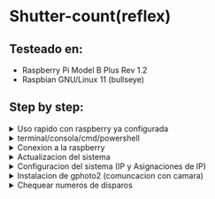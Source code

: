 # Shutter-count(reflex)

## Testeado en:

- Raspberry Pi Model B Plus Rev 1.2
- Raspbian GNU/Linux 11 (bullseye)

## Step by step:

<details>
<summary>Uso rapido con raspberry ya configurada</summary>
 
- Conectamos la raspberry a un USB de la pc para darle energia
- Conectamos el cable de red directamente desde la raspberry a la pc
- Conectamos la camara por usb a la raspberry
- Encendemos la camara
- ejecutamos el siguiente comando remplazando usuario por el usuario de la raspberry e ip por la ip o hostname de la raspberry, si esta configurada como esta guia, el usuario `pi` y la ip `192.168.0.211`
```console
ssh usuario@ip 'gphoto2 --get-config /main/status/shuttercounter'
```
- Si devuelve un error: `**** Error: No camera found. ****`, podes probar apagar la camara y volverla a prender, darle un segundo para que conecte y ejecutar el comando, aveces las camaras depues de un rato dejan de responder a las peticiones de USB

</details>

<details>
<summary>terminal/consola/cmd/powershell</summary>
 
>Cualquiera sea tu sistema operativo, vas a necesitar una terminal
> <details>
>
> <summary>Windows</summary>
>
> Tocamos la `tecla de windows + R` e ingresamos `CMD` apretamos enter
>
></details>
>
><details>
><summary>MAC OS</summary> 
>
>1. Abrimos la carpeta `Applications/Utilities/` y buscamos la aplicacion `Terminal` 
>2. Abrimos el launchpad (atajo de teclado F4) y escribimos `Terminal` apretamos enter
></details>
><details>
><summary>Linux</summary> 
>
> Hay varias formas de abrir una terminal en linux segun el Desktop Enviroment, en gnome:
>- Abrimos el menu de aplicaciones via `Activities`(arriba a la derecha) y buscamos la aplicacion `Terminal` 
>
></details>





</details>


<details>
<summary>Conexion a la raspberry</summary>
 
### Conexion via SSH

Para conectar via SSH vamos a necesitar el nombre de usuario de la raspberry, el usuario por defecto es `pi` pero puede ser cambiado en la instalacion, tambien vamos a necesitar la direccion de la raspberry en la red y tenemos dos opciones para esto:
1. __Via ip__: Si todavia no se configuro una ip estatica, vamos a necesitar un programa como `angry ip` y vamos a chequear por un dispositivo con el puerto `22` abierto(en `angry ip` podes configurar la busqueda de puertos especificos en `preferencias->puertos->seleccion de puertos` agregamos `,22` a la lista.)
2. __via nombre de dominio__: el nombre de dominio por defecto es "raspberry" pero se puede cambiar en la instalacion, vamos a usar `nombrededominio.local` (por defecto seria `raspberry.local`)

>estos serian los comandos a ejecutar si los valores estan por defecto
>| | via nombre de dominio  | via ip |
>|---| ------------- | ------------- |
>|comando|` ssh pi@raspberry.local  `|` ssh pi@192.168.0.211  `|
>
>Nos va a pedir la contraseña del usuario de la raspberry
>una vez la conexion este establecida vamos a tener esta linea a la izquierda del input de la consola `pi@raspberrypi:~ $ `
</details>

<details>
<summary>Actualizacion del sistema</summary>
 
Para instalar las aplicaciones necesarias sin romper el sistema vamos a necesitar actualizar el sistema
>Actualizamos el sistema
>
>```console
>sudo apt update && sudo apt upgrade -y
>```

</details>

<details>

<summary> Configuracion del sistema (IP y Asignaciones de IP)</summary>


## ⚠️ Para que estos cambios tomen efecto se debe reiniciar el sistema `sudo reboot`

### Asignar ip a pc conectada directamente

> Instalamos dnsmasq (encargado de asignar ip a las pc’s conectadas a la raspberry, asi evitamos asignar una ip estatica a la pc con la que necesitamos chequear).
> 
> 
> ```console
> sudo apt install dnsmasq
> ```
> 
> Modificamos el archivo del server DHCP `sudo nano /etc/dnsmasq.conf`  agregamos esto al final del archivo
> 
> ```yaml
> interface=eth0
> bind-dynamic
> domain-needed
> bogus-priv
> dhcp-range=192.168.0.100,192.168.0.200,255.255.255.0,12h
> ```
>

### IP estatica y fallback:

> Modificamos el archivo de configuracion de ip con el comando
`sudo nano /etc/dhcpcd.conf`
> 
>Al final del archivo necesitamos esta configuracion, se encarga de general un fallback a ip estatica cuando la raspberry esta conectada directamente a una pc (sin una red).
> 
> 
> ```yaml
> # It is possible to fall back to a static IP if DHCP fails:
> # define static profile
> profile static_eth0
> static ip_address=192.168.0.211/24
> static routers=192.168.0.211
> static domain_name_servers=192.168.1.211
> 
> ```
>
>Aunque no es recomendable conectar la raspberry configurada como servidor DHCP a una red con otro servidor DHCP(router), es una buena solucion por si necesitamos actualizar la raspberry
>

</details>

<details>

 <summary>Instalacion de gphoto2 (comuncacion con camara)</summary> 
  
>
>- Instalamos gphoto2
>
>```console
>sudo apt install gphoto2
>```
>
>- Chequeamos que gphoto2 este instalado correctamente
>
>```console
>gphoto2 --auto-detect
>```
>
>![Respuesta de `gphoto2 --auto-detect`  si hay una camara conectada aparece el modelo despues de la linea de guiones](./images/shuttercount.png)
>
>Respuesta de `gphoto2 --auto-detect`  si hay una camara conectada aparece el modelo despues de la linea de guiones

---
</details><details>

<summary>Chequear numeros de disparos</summary> 

>
>```console
>gphoto2 --get-config /main/status/shuttercounter
>```
>
>Podemos tener dos tipos de salidas:
>
>la camara no fue encontrada
>
>```yaml
>**** Error: No camera found. ****
>```
>
>El valor de “CURRENT” es el numero de disparos
>
>``` yaml
>Label: Shutter Counter
>Readonly: 0
>Type: TEXT
>CURRENT: 20245
>END
>```
>

</details>
